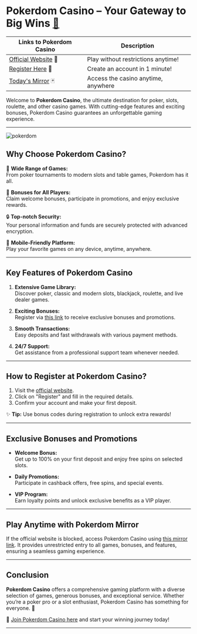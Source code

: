 # Pokerdom Casino – Your Gateway to Big Wins [🔗](https://brandplay.link/Bxg7SC7H)

| **Links to Pokerdom Casino** | **Description** |
|-------------------------------|------------------|
| [Official Website](https://brandplay.link/Bxg7SC7H) 🎰 | Play without restrictions anytime! |
| [Register Here](https://brandplay.link/Bxg7SC7H) 🎉 | Create an account in 1 minute! |
| [Today's Mirror](https://brandplay.link/Bxg7SC7H) 🃏 | Access the casino anytime, anywhere |

Welcome to **Pokerdom Casino**, the ultimate destination for poker, slots, roulette, and other casino games. With cutting-edge features and exciting bonuses, Pokerdom Casino guarantees an unforgettable gaming experience.

---
![pokerdom](https://github.com/user-attachments/assets/6388e971-bb6c-46cd-b1b1-bdae610ac9be)

## Why Choose Pokerdom Casino?

🎯 **Wide Range of Games:**  
From poker tournaments to modern slots and table games, Pokerdom has it all.

🎁 **Bonuses for All Players:**  
Claim welcome bonuses, participate in promotions, and enjoy exclusive rewards.  

🔒 **Top-notch Security:**  
Your personal information and funds are securely protected with advanced encryption.  

📱 **Mobile-Friendly Platform:**  
Play your favorite games on any device, anytime, anywhere.  

---

## Key Features of Pokerdom Casino

1. **Extensive Game Library:**  
   Discover poker, classic and modern slots, blackjack, roulette, and live dealer games.

2. **Exciting Bonuses:**  
   Register via [this link](https://brandplay.link/Bxg7SC7H) to receive exclusive bonuses and promotions.

3. **Smooth Transactions:**  
   Easy deposits and fast withdrawals with various payment methods.  

4. **24/7 Support:**  
   Get assistance from a professional support team whenever needed.

---

## How to Register at Pokerdom Casino?

1. Visit the [official website](https://brandplay.link/Bxg7SC7H).  
2. Click on "Register" and fill in the required details.  
3. Confirm your account and make your first deposit.  

✨ **Tip:** Use bonus codes during registration to unlock extra rewards!

---

## Exclusive Bonuses and Promotions

- **Welcome Bonus:**  
  Get up to 100% on your first deposit and enjoy free spins on selected slots.  

- **Daily Promotions:**  
  Participate in cashback offers, free spins, and special events.  

- **VIP Program:**  
  Earn loyalty points and unlock exclusive benefits as a VIP player.

---

## Play Anytime with Pokerdom Mirror

If the official website is blocked, access Pokerdom Casino using [this mirror link](https://brandplay.link/Bxg7SC7H). It provides unrestricted entry to all games, bonuses, and features, ensuring a seamless gaming experience.

---

## Conclusion

**Pokerdom Casino** offers a comprehensive gaming platform with a diverse selection of games, generous bonuses, and exceptional service. Whether you’re a poker pro or a slot enthusiast, Pokerdom Casino has something for everyone. 🎰  

🔗 [Join Pokerdom Casino here](https://brandplay.link/Bxg7SC7H) and start your winning journey today!

---

